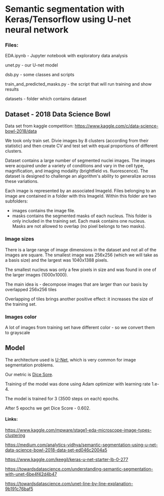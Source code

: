 # Semantic segmentation with Keras/Tensorflow using U-net neural network

### Files:

EDA.ipynb - Jupyter notebook with exploratory data analysis

unet.py - our U-net model

dsb.py - some classes and scripts

train_and_predicted_masks.py - the script that will run training and show results

datasets - folder which contains dataset

## Dataset - 2018 Data Science Bowl

Data set from kaggle competition:
https://www.kaggle.com/c/data-science-bowl-2018/data

We took only train set. Divie images by 8 clusters (according from their statistic) and then
create CV and test set with equal proportions of different clusters.

Dataset contains a large number of segmented nuclei images. The images were acquired under a variety of conditions and vary in the cell type, magnification, and imaging modality (brightfield vs. fluorescence). The dataset is designed to challenge an algorithm's ability to generalize across these variations.

Each image is represented by an associated ImageId. Files belonging to an image are contained in a folder with this ImageId. Within this folder are two subfolders:

- images contains the image file.
- masks contains the segmented masks of each nucleus. This folder is only included in the training set. Each mask contains one nucleus. Masks are not allowed to overlap (no pixel belongs to two masks).

### Image sizes

There is a large range of image dimensions in the dataset and not all of the images are square. The smallest image was 256x256 (which we will take as a basis size) and the largest was 1040x1388 pixels.

The smallest nucleus was only a few pixels in size and was found in one of the larger images (1000x1000).

The main idea is - decompose images that are larger than our basis by overlapped 256x256 tiles

Overlapping of tiles brings another positive effect: it increases the size of the training set.

### Images color

A lot of images from training set have different color - so we convert them to grayscale

## Model

The architecture used is [U-Net](https://arxiv.org/abs/1505.04597), which is very common for image segmentation problems.

Our metric is [Dice Sore](https://towardsdatascience.com/metrics-to-evaluate-your-semantic-segmentation-model-6bcb99639aa2).

Training of the model was done using Adam optimizer with learning rate 1.e-4.

The model is trained for 3 (3500 steps on each) epochs.

After 5 epochs we get Dice Score - 0.602.
#### Links:

https://www.kaggle.com/mpware/stage1-eda-microscope-image-types-clustering

https://medium.com/analytics-vidhya/semantic-segmentation-using-u-net-data-science-bowl-2018-data-set-ed046c2004a5

https://www.kaggle.com/keegil/keras-u-net-starter-lb-0-277

https://towardsdatascience.com/understanding-semantic-segmentation-with-unet-6be4f42d4b47

https://towardsdatascience.com/unet-line-by-line-explanation-9b191c76baf5